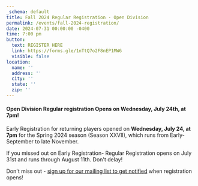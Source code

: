 ```yaml
---
_schema: default
title: Fall 2024 Regular Registration - Open Division
permalink: /events/fall-2024-registration/
date: 2024-07-31 00:00:00 -0400
time: 7:00 pm
button:
  text: REGISTER HERE
  link: https://forms.gle/1nTtQ7o2F8nEP1MW6
  visible: false
location:
  name: ''
  address: ''
  city: ''
  state: ''
  zip: ''
---
```

#### Open Division Regular registration Opens on Wednesday, July 24th, at 7pm!

Early Registration for returning players opened on **Wednesday, July 24, at 7pm** for the Spring 2024 season (Season XXVII), which runs from Early-September to late November.

If you missed out on Early Registration- Regular Registration opens on July 31st and runs through August 11th. Don't delay!

Don't miss out - [sign up for our mailing list to get notified](http://eepurl.com/c9JkQz) when registration opens!